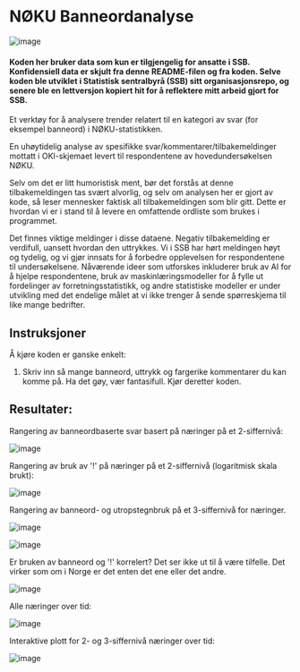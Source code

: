 # NØKU Banneordanalyse

![image](https://github.com/user-attachments/assets/585517da-5de8-44ac-995a-d4316b03c765)

#### Koden her bruker data som kun er tilgjengelig for ansatte i SSB. Konfidensiell data er skjult fra denne README-filen og fra koden. Selve koden ble utviklet i Statistisk sentralbyrå (SSB) sitt organisasjonsrepo, og senere ble en lettversjon kopiert hit for å reflektere mitt arbeid gjort for SSB.

Et verktøy for å analysere trender relatert til en kategori av svar (for eksempel banneord) i NØKU-statistikken.

En uhøytidelig analyse av spesifikke svar/kommentarer/tilbakemeldinger mottatt i OKI-skjemaet levert til respondentene av hovedundersøkelsen NØKU.

Selv om det er litt humoristisk ment, bør det forstås at denne tilbakemeldingen tas svært alvorlig, og selv om analysen her er gjort av kode, så leser mennesker faktisk all tilbakemeldingen som blir gitt. Dette er hvordan vi er i stand til å levere en omfattende ordliste som brukes i programmet.

Det finnes viktige meldinger i disse dataene. Negativ tilbakemelding er verdifull, uansett hvordan den uttrykkes. Vi i SSB har hørt meldingen høyt og tydelig, og vi gjør innsats for å forbedre opplevelsen for respondentene til undersøkelsene. Nåværende ideer som utforskes inkluderer bruk av AI for å hjelpe respondentene, bruk av maskinlæringsmodeller for å fylle ut fordelinger av forretningsstatistikk, og andre statistiske modeller er under utvikling med det endelige målet at vi ikke trenger å sende spørreskjema til like mange bedrifter.

## Instruksjoner

Å kjøre koden er ganske enkelt:

1. Skriv inn så mange banneord, uttrykk og fargerike kommentarer du kan komme på. Ha det gøy, vær fantasifull. Kjør deretter koden.

## Resultater:

Rangering av banneordbaserte svar basert på næringer på et 2-siffernivå:

![image](https://github.com/user-attachments/assets/9dfd7059-f0c2-45e3-a026-34d39ce3e13e)

Rangering av bruk av '!' på næringer på et 2-siffernivå (logaritmisk skala brukt):

![image](https://github.com/user-attachments/assets/c1845926-04b4-415e-a33f-d0bf7e11e3ce)

Rangering av banneord- og utropstegnbruk på et 3-siffernivå for næringer.

![image](https://github.com/user-attachments/assets/6b6871c7-2316-4674-b2a4-7a3d8ed1ea47)

![image](https://github.com/user-attachments/assets/ffb528ab-b879-4bac-86a3-17eb8d80f87c)

Er bruken av banneord og '!' korrelert? Det ser ikke ut til å være tilfelle. Det virker som om i Norge er det enten det ene eller det andre.

![image](https://github.com/user-attachments/assets/9b22ecfc-ee41-466e-8ff1-30377a683154)

Alle næringer over tid:

![image](https://github.com/user-attachments/assets/6a4a8d2c-14b5-46b5-b62e-9758f6352fff)

Interaktive plott for 2- og 3-siffernivå næringer over tid:

![image](https://github.com/user-attachments/assets/b622b33b-21bb-4ac0-b905-b40847bf259e)
